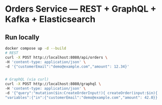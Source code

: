 # Orders Service — REST + GraphQL + Kafka + Elasticsearch


## Run locally
```bash
docker compose up -d --build
# REST
curl -X POST http://localhost:8080/api/orders \
-H 'content-type: application/json' \
-d '{"customerEmail":"demo@example.com","amount": 12.34}'


# GraphQL (via curl)
curl -X POST http://localhost:8080/graphql \
-H 'content-type: application/json' \
-d '{"query":"mutation($in:CreateOrderInput!){ createOrder(input:$in){ id status } }",
"variables":{"in":{"customerEmail":"demo@example.com","amount": 42.0}} }'